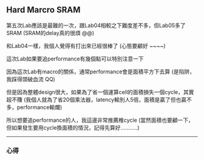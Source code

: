 ## Hard Marcro SRAM

第五次Lab應該是最難的一次，跟Lab04相較之下難度差不多，但Lab05多了SRAM (SRAM的delay真的很煩 @@)

和Lab04一樣，我個人覺得有打出來已經很棒了 (心態要顧好 ~~~~)

這次Lab如果要追performance有幾個點可以特別注意一下

因為這次Lab有macro的關係，通常performance會是面積平方下去算 (是陷阱，我踩得頭破血流 QQ)

但是因為整體design很大，如果為了省一個運算cell的面積損失一個cycle，其實超不賺 (我個人就為了省20個乘法器，latency輸別人5倍，面積是贏了但也贏不多，performance輸爛)

所以想要追performance的人，我這邊非常推薦椎cycle (當然面積也要顧一下，但如果發生要用cycle換面積的情況，記得先算好...........)

----------------------------------------------------------------------------------------------------------------------------------------------------------

### **心得**

